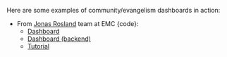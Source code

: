 Here are some examples of community/evangelism dashboards in action: 

* From [Jonas Rosland](http://github.com/jonasrosland) team at EMC {code}: 
  * [Dashboard](http://dashboard.emccode.com/sample)
  * [Dashboard (backend)](http://dashboard.emccode.com/analytics)
  * [Tutorial](http://purevirtual.eu/2015/02/09/creating-a-community-and-social-media-dashboard-using-dashing-and-keen-io/)

